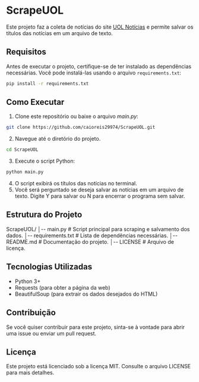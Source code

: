 # ScrapeUOL

Este projeto faz a coleta de notícias do site [UOL Notícias](https://noticias.uol.com.br) e permite salvar os títulos das notícias em um arquivo de texto.

## Requisitos

Antes de executar o projeto, certifique-se de ter instalado as dependências necessárias. Você pode instalá-las usando o arquivo `requirements.txt`:

```bash
pip install -r requirements.txt
```

## Como Executar

1. Clone este repositório ou baixe o arquivo *main.py*:
```bash
git clone https://github.com/caioreis29974/ScrapeUOL.git
```
2. Navegue até o diretório do projeto.
```bash
cd ScrapeUOL
```
3. Execute o script Python:
```bash
python main.py
```
4. O script exibirá os títulos das notícias no terminal.
5. Você será perguntado se deseja salvar as notícias em um arquivo de texto. Digite Y para salvar ou N para encerrar o programa sem salvar.

## Estrutura do Projeto

ScrapeUOL/
│-- main.py              # Script principal para scraping e salvamento dos dados.
│-- requirements.txt     # Lista de dependências necessárias.
│-- README.md            # Documentação do projeto.
│-- LICENSE              # Arquivo de licença.

## Tecnologias Utilizadas

- Python 3+
- Requests (para obter a página da web)
- BeautifulSoup (para extrair os dados desejados do HTML)

## Contribuição

Se você quiser contribuir para este projeto, sinta-se à vontade para abrir uma issue ou enviar um pull request.

## Licença

Este projeto está licenciado sob a licença MIT. Consulte o arquivo LICENSE para mais detalhes.
